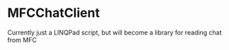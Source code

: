 MFCChatClient
=============

Currently just a LINQPad script, but will become a library for reading chat from MFC